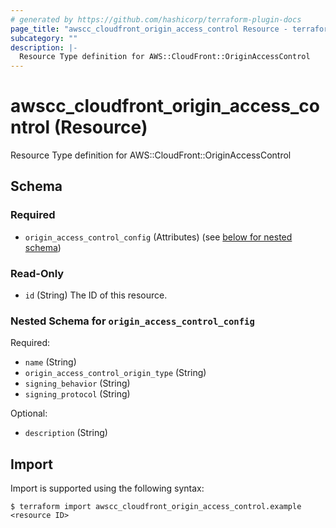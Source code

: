 ```yaml
---
# generated by https://github.com/hashicorp/terraform-plugin-docs
page_title: "awscc_cloudfront_origin_access_control Resource - terraform-provider-awscc"
subcategory: ""
description: |-
  Resource Type definition for AWS::CloudFront::OriginAccessControl
---
```


# awscc_cloudfront_origin_access_control (Resource)

Resource Type definition for AWS::CloudFront::OriginAccessControl



<!-- schema generated by tfplugindocs -->
## Schema

### Required

- `origin_access_control_config` (Attributes) (see [below for nested schema](#nestedatt--origin_access_control_config))

### Read-Only

- `id` (String) The ID of this resource.

<a id="nestedatt--origin_access_control_config"></a>
### Nested Schema for `origin_access_control_config`

Required:

- `name` (String)
- `origin_access_control_origin_type` (String)
- `signing_behavior` (String)
- `signing_protocol` (String)

Optional:

- `description` (String)

## Import

Import is supported using the following syntax:

```shell
$ terraform import awscc_cloudfront_origin_access_control.example <resource ID>
```
